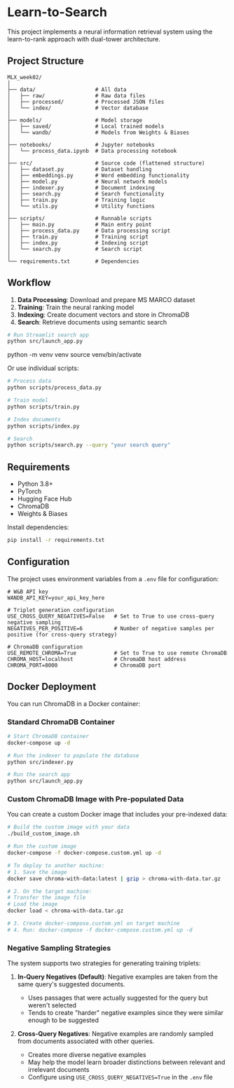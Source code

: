 # Learn-to-Search

This project implements a neural information retrieval system using the learn-to-rank approach with dual-tower architecture.

## Project Structure

```
MLX_week02/
│
├── data/                   # All data
│   ├── raw/                # Raw data files
│   ├── processed/          # Processed JSON files
│   └── index/              # Vector database
│
├── models/                 # Model storage 
│   ├── saved/              # Local trained models
│   └── wandb/              # Models from Weights & Biases
│
├── notebooks/              # Jupyter notebooks
│   └── process_data.ipynb  # Data processing notebook
│
├── src/                    # Source code (flattened structure)
│   ├── dataset.py          # Dataset handling
│   ├── embeddings.py       # Word embedding functionality
│   ├── model.py            # Neural network models
│   ├── indexer.py          # Document indexing
│   ├── search.py           # Search functionality
│   ├── train.py            # Training logic
│   └── utils.py            # Utility functions
│
├── scripts/                # Runnable scripts
│   ├── main.py             # Main entry point
│   ├── process_data.py     # Data processing script
│   ├── train.py            # Training script
│   ├── index.py            # Indexing script
│   └── search.py           # Search script
│
└── requirements.txt        # Dependencies
```

## Workflow

1. **Data Processing**: Download and prepare MS MARCO dataset
2. **Training**: Train the neural ranking model
3. **Indexing**: Create document vectors and store in ChromaDB
4. **Search**: Retrieve documents using semantic search


```bash
# Run Streamlit search app
python src/launch_app.py
```

python -m venv venv
source venv/bin/activate



Or use individual scripts:

```bash
# Process data
python scripts/process_data.py

# Train model
python scripts/train.py

# Index documents
python scripts/index.py

# Search
python scripts/search.py --query "your search query"
```

## Requirements

- Python 3.8+
- PyTorch
- Hugging Face Hub
- ChromaDB
- Weights & Biases

Install dependencies:

```bash
pip install -r requirements.txt
```

## Configuration

The project uses environment variables from a `.env` file for configuration:

```
# W&B API key
WANDB_API_KEY=your_api_key_here

# Triplet generation configuration
USE_CROSS_QUERY_NEGATIVES=False   # Set to True to use cross-query negative sampling
NEGATIVES_PER_POSITIVE=6          # Number of negative samples per positive (for cross-query strategy)

# ChromaDB configuration
USE_REMOTE_CHROMA=True            # Set to True to use remote ChromaDB
CHROMA_HOST=localhost             # ChromaDB host address
CHROMA_PORT=8000                  # ChromaDB port
```

## Docker Deployment

You can run ChromaDB in a Docker container:

### Standard ChromaDB Container
```bash
# Start ChromaDB container
docker-compose up -d

# Run the indexer to populate the database
python src/indexer.py

# Run the search app
python src/launch_app.py
```

### Custom ChromaDB Image with Pre-populated Data
You can create a custom Docker image that includes your pre-indexed data:

```bash
# Build the custom image with your data
./build_custom_image.sh

# Run the custom image
docker-compose -f docker-compose.custom.yml up -d

# To deploy to another machine:
# 1. Save the image
docker save chroma-with-data:latest | gzip > chroma-with-data.tar.gz

# 2. On the target machine:
# Transfer the image file
# Load the image
docker load < chroma-with-data.tar.gz

# 3. Create docker-compose.custom.yml on target machine
# 4. Run: docker-compose -f docker-compose.custom.yml up -d
```

### Negative Sampling Strategies

The system supports two strategies for generating training triplets:

1. **In-Query Negatives (Default)**: Negative examples are taken from the same query's suggested documents.
   - Uses passages that were actually suggested for the query but weren't selected
   - Tends to create "harder" negative examples since they were similar enough to be suggested

2. **Cross-Query Negatives**: Negative examples are randomly sampled from documents associated with other queries.
   - Creates more diverse negative examples
   - May help the model learn broader distinctions between relevant and irrelevant documents
   - Configure using `USE_CROSS_QUERY_NEGATIVES=True` in the `.env` file